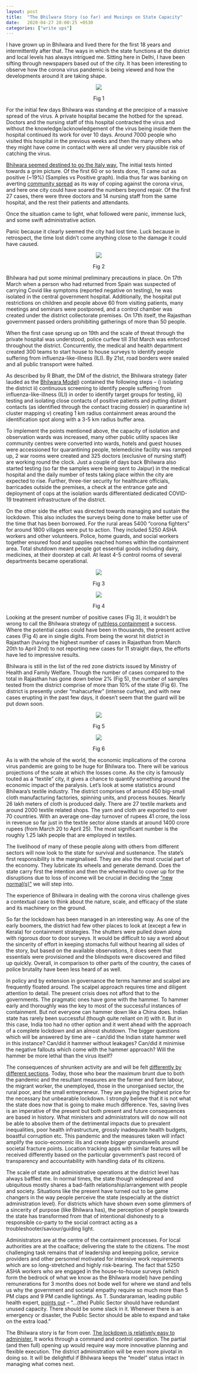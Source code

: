 ```yaml
---
layout: post
title:  "The Bhilwara Story (so far) and Musings on State Capacity"
date:   2020-04-27 20:00:25 +0530
categories: ["write ups"]
---
```


I have grown up in Bhilwara and lived there for the first 18 years and intermittently after that. The ways in which the state functions at the district and local levels has always intrigued me. Sitting here in Delhi, I have been sifting through newspapers based out of the city. It has been interesting to observe how the corona virus pandemic is being viewed and how the developments around it are taking shape.

<figure>
<p align = "center"><img src="https://raw.githubusercontent.com/rishabht1/rishabht1.github.io/master/media/timeline.png" style="margin:auto"/></p>
<figcaption align = "center">Fig 1</figcaption>
</figure>

For the initial few days Bhilwara was standing at the precipice of a massive spread of the virus. A private hospital became the hotbed for the spread. Doctors and the nursing staff of this hospital contracted the virus and without the knowledge/acknowledgement of the virus being inside them the hospital continued its work for over 10 days. Around 7000 people who visited this hospital in the previous weeks and then the many others who they might have come in contact with were all under very plausible risk of catching the virus.

[Bhilwara seemed destined to go the Italy way.][1] The initial tests hinted towards a grim picture. Of the first 60 or so tests done, 11 came out as positive (~19%) (Samples vs Positive graph). India thus far was banking on averting [community spread][2] as its way of coping against the corona virus, and here one city could have soared the numbers beyond repair. Of the first 27 cases, there were three doctors and 14 nursing staff from the same hospital, and the rest their patients and attendants.

Once the situation came to light, what followed were panic, immense luck, and some swift administrative action.

Panic because it clearly seemed the city had lost time. Luck because in retrospect, the time lost didn’t come anything close to the damage it could have caused.

<figure>
<p align = "center"><img src="https://raw.githubusercontent.com/rishabht1/rishabht1.github.io/master/media/bhilwara.png" style="margin:auto"/></p>
<figcaption align = "center">Fig 2</figcaption>
</figure>

Bhilwara had put some minimal preliminary precautions in place. On 17th March when a person who had returned from Spain was suspected of carrying Covid like symptoms (reported negative on testing), he was isolated in the central government hospital. Additionally, the hospital put restrictions on children and people above 60 from visiting patients, many meetings and seminars were postponed, and a control chamber was created under the district collectorate premises. On 17th itself, the Rajasthan government passed orders prohibiting gatherings of more than 50 people.

When the first case sprung up on 19th and the scale of threat through the private hospital was understood, police curfew till 31st March was enforced throughout the district. Concurrently, the medical and health department created 300 teams to start house to house surveys to identify people suffering from influenza-like-illness (ILI). By 21st, road borders were sealed and all public transport were halted. 

As described by R Bhatt, the DM of the district, the Bhilwara strategy (later lauded as the [Bhilwara Model][3]) contained the following steps – i) isolating the district ii) continuous screening to identify people suffering from influenza-like-illness (ILI) in order to identify target groups for testing, iii) testing and isolating close contacts of positive patients and putting distant contacts (as identified through the contact tracing dossier) in quarantine iv) cluster mapping v) creating 1 km radius containment areas around the identification spot along with a 3-5 km radius buffer area.

To implement the points mentioned above, the capacity of isolation and observation wards was increased, many other public utility spaces like community centres were converted into wards, hotels and guest houses were accessioned for quarantining people, telemedicine facility was ramped up, 2 war rooms were created and 325 doctors (exclusive of nursing staff) are working round the clock. Just a couple of days back Bhilwara also started testing (so far the samples were being sent to Jaipur) in the medical hospital and the daily number of tests taking place within the city are expected to rise. Further, three-tier security for healthcare officials, barricades outside the premises, a check at the entrance gate and deployment of cops at the isolation wards differentiated dedicated COVID-19 treatment infrastructure of the district.

On the other side the effort was directed towards managing and sustain the lockdown. This also includes the surveys being done to make better use of the time that has been borrowed. For the rural areas 5400 “corona fighters” for around 1800 villages were put to action. They included 5250 ASHA workers and other volunteers. Police, home guards, and social workers together ensured food and supplies reached homes within the containment area. Total shutdown meant people got essential goods including dairy, medicines, at their doorstep at call. At least 4-5 control rooms of several departments became operational.

<figure>
<p align = "center"><img src="https://raw.githubusercontent.com/rishabht1/rishabht1.github.io/master/media/ptvtosmp.png" style="margin:auto"/></p>
<figcaption align = "center">Fig 3</figcaption>
</figure>

<figure>
<p align = "center"><img src="https://raw.githubusercontent.com/rishabht1/rishabht1.github.io/master/media/active.png" style="margin:auto"/></p>
<figcaption align = "center">Fig 4</figcaption>
</figure>

Looking at the present number of positive cases (Fig 3), it wouldn’t be wrong to call the Bhilwara strategy of [ruthless containment][4] a success. Where the potential cases could have been in thousands, the present active cases (Fig 4) are in single digits. From being the worst hit district in Rajasthan (having the highest number of cases in Rajasthan from March 20th to April 2nd) to not reporting new cases for 11 straight days, the efforts have led to impressive results.

Bhilwara is still in the list of the red zone districts issued by Ministry of Health and Family Welfare. Though the number of cases compared to the total in Rajasthan has gone down below 2% (Fig 5), the number of samples tested from the district comprise of more than 10% of the state (Fig 6). The district is presently under “mahacurfew” (intense curfew), and with new cases erupting in the past few days, it doesn’t seem that the guard will be put down soon.

<figure>
<p align = "center"><img src="https://raw.githubusercontent.com/rishabht1/rishabht1.github.io/master/media/positive.png" style="margin:auto"/></p>
<figcaption align = "center">Fig 5</figcaption>
</figure>

<figure>
<p align = "center"><img src="https://raw.githubusercontent.com/rishabht1/rishabht1.github.io/master/media/smp.png" style="margin:auto"/></p>
<figcaption align = "center">Fig 6</figcaption>
</figure>

As is with the whole of the world, the economic implications of the corona virus pandemic are going to be huge for Bhilwara too. There will be various projections of the scale at which the losses come. As the city is famously touted as a “textile” city, it gives a chance to quantify something around the economic impact of the paralysis. Let’s look at some statistics around Bhilwara’s textile industry. The district comprises of around 450 big-small cloth manufacturing factories, spinning units, and process houses. Nearly 26 lakh meters of cloth is produced daily. There are 27 textile markets and around 2000 textile related shops. The yarn and cloth are exported to over 70 countries. With an average one-day turnover of rupees 41 crore, the loss in revenue so far just in the textile sector alone stands at around 1400 crore rupees (from March 20 to April 25). The most significant number is the roughly 1.25 lakh people that are employed in textiles.

The livelihood of many of these people along with others from different sectors will now look to the state for survival and sustenance. The state’s first responsibility is the marginalised. They are also the most crucial part of the economy. They lubricate its wheels and generate demand. Does the state carry first the intention and then the wherewithal to cover up for the disruptions due to loss of income will be crucial in deciding the [“new normal(s)”][5] we will step into.

The experience of Bhilwara in dealing with the corona virus challenge gives a contextual case to think about the nature, scale, and efficacy of the state and its machinery on the ground.

So far the lockdown has been managed in an interesting way. As one of the early boomers, the district had few other places to look at (except a few in Kerala) for containment strategies. The shutters were pulled down along with rigorous door to door surveys. It would be difficult to say a word about the sincerity of effort in keeping stomachs full without hearing all sides of the story, but based on the available observations, it does seem that essentials were provisioned and the blindspots were discovered and filled up quickly. Overall, in comparison to other parts of the country, the cases of police brutality have been less heard of as well.

In policy and by extension in governance the terms hammer and scalpel are frequently floated around. The scalpel approach requires time and diligent attention to detail. The present crisis does not afford that to the governments. The pragmatic ones have gone with the hammer. To hammer early and thoroughly was the key to most of the successful instances of containment. But not everyone can hammer down like a China does. Indian state has rarely been successful (though quite reliant on it) with it. But in this case, India too had no other option and it went ahead with the approach of a complete lockdown and an almost shutdown. The bigger questions which will be answered by time are – can/did the Indian state hammer well in this instance? Can/did it hammer without leakages? Can/did it minimise the negative fallouts which come with the hammer approach? Will the hammer be more lethal than the virus itself?

The consequences of shrunken activity are and will be felt [differently by different sections][6]. Today, those who bear the maximum brunt due to both the pandemic and the resultant measures are the farmer and farm labour, the migrant worker, the unemployed, those in the unorganised sector, the rural poor, and the small entrepreneur. They are paying the highest price for the necessary but unbearable lockdown.
I strongly believe that it is not what the state does now that is going to make much difference. Yes, saving lives is an imperative of the present but both present and future consequences are based in history. What ministers and administrators will do now will not be able to absolve them of the detrimental impacts due to prevalent inequalities, poor health infrastructure, grossly inadequate health budgets, boastful corruption etc. This pandemic and the measures taken will infact amplify the socio-economic ills and create bigger groundswells around societal fracture points. Location tracking apps with similar features will be received differently based on the particular government’s past record of transparency and accountability with handling data of its citizens.

The scale of state and administrative operations at the district level has always baffled me. In normal times, the state though widespread and ubiquitous mostly shares a bad-faith relationship/arrangement with people and society. Situations like the present have turned out to be game changers in the way people perceive the state (especially at the district administration level). For districts which have shown even some glimmers of a sincerity of purpose (like Bhilwara has), the perception of people towards the state has transformed from that of intentional dishonesty to a responsible co-party to the social contract acting as a troubleshooter/saviour/guiding light.

Administrators are at the centre of the containment processes. For local authorities are at the coalface; delivering the state to the citizens. The most challenging task remains that of leadership and keeping police, service providers and other personnel motivated for intensive work requirements which are so long-stretched and highly risk-bearing. The fact that 5250 ASHA workers who are engaged in the house-to-house surveys (which form the bedrock of what we know as the Bhilwara model) have pending remunerations for 3 months does not bode well for where we stand and tells us why the government and societal empathy require so much more than 5 PM claps and 9 PM candle lightings. As T. Sundararaman, leading public health expert, [points out][7] – “...(the) Public Sector should have redundant unused capacity. There should be some slack in it. Whenever there is an emergency or disaster, the Public Sector should be able to expand and take on the extra load.”

The Bhilwara story is far from over. [The lockdown is relatively easy to administer.][8] It works through a command and control operation. The partial (and then full) opening up would require way more innovative planning and flexible execution. The district administration will be even more pivotal in doing so. It will be delightful if Bhilwara keeps the “model” status intact in managing what comes next. 

[1]: https://www.bbc.com/news/world-asia-india-51997488
[2]: https://indianexpress.com/article/explained/understanding-community-spread-of-coronavirus-what-is-it-what-does-it-entail-6326615/
[3]: https://indianexpress.com/article/explained/explained-bhilwara-model-ruthless-containment-stop-coronavirus-6350395/
[4]: https://www.thehindu.com/news/national/other-states/in-rajasthans-bhilwara-ruthless-containment-model-breaks-virus-transmission-chain/article31307764.ece
[5]: https://www.theatlantic.com/health/archive/2020/04/pandemic-summer-coronavirus-reopening-back-normal/609940/
[6]: https://www.livemint.com/opinion/online-views/opinion-disparity-in-the-era-of-coronavirus-the-disposables-divide-11585677575725.html
[7]: https://www.huffingtonpost.in/entry/indias-coronavirus-cases_in_5e6c9bcac5b6747ef11d90e0
[8]: https://indianexpress.com/article/opinion/columns/india-lockdown-extension-coronavirus-pratap-bhanu-mehta-6353779/
